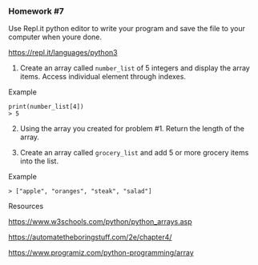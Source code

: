 ### Homework #7

Use Repl.it python editor to write your program and save the file to your computer when youre done.

https://repl.it/languages/python3


1. Create an array called ```number_list``` of 5 integers and display the array items. Access individual element through indexes.

Example

```
print(number_list[4])
> 5
```

2. Using the array you created for problem #1. Return the length of the array.

3. Create an array called ```grocery_list``` and add 5 or more grocery items into the list.

Example

```
> ["apple", "oranges", "steak", "salad"]
```

Resources

https://www.w3schools.com/python/python_arrays.asp

https://automatetheboringstuff.com/2e/chapter4/

https://www.programiz.com/python-programming/array
